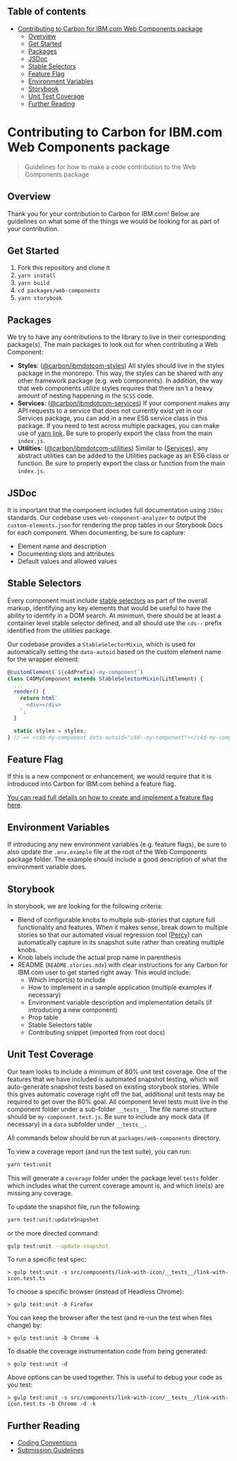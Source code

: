 <!-- START doctoc generated TOC please keep comment here to allow auto update -->
<!-- DON'T EDIT THIS SECTION, INSTEAD RE-RUN doctoc TO UPDATE -->
## Table of contents

- [Contributing to Carbon for IBM.com Web Components package](#contributing-to-carbon-for-ibmcom-web-components-package)
  - [Overview](#overview)
  - [Get Started](#get-started)
  - [Packages](#packages)
  - [JSDoc](#jsdoc)
  - [Stable Selectors](#stable-selectors)
  - [Feature Flag](#feature-flag)
  - [Environment Variables](#environment-variables)
  - [Storybook](#storybook)
  - [Unit Test Coverage](#unit-test-coverage)
  - [Further Reading](#further-reading)

<!-- END doctoc generated TOC please keep comment here to allow auto update -->

# Contributing to Carbon for IBM.com Web Components package

> Guidelines for how to make a code contribution to the Web Components package

## Overview

Thank you for your contribution to Carbon for IBM.com! Below are guidelines on
what some of the things we would be looking for as part of your contribution.

## Get Started

1. Fork this repository and clone it
2. `yarn install`
3. `yarn build`
4. `cd packages/web-components`
5. `yarn storybook`

## Packages

We try to have any contributions to the library to live in their corresponding
package(s). The main packages to look out for when contributing a Web Component:

- **Styles**: ([@carbon/ibmdotcom-styles](https://github.com/carbon-design-system/carbon-for-ibm-dotcom/tree/main/packages/styles))
All styles should live in the styles package in the monorepo. This way, the
styles can be shared with any other framework package (e.g. web components).
In addition, the way that web components utilize styles requires that there
isn't a heavy amount of nesting happening in the `SCSS` code.
- **Services**: ([@carbon/ibmdotcom-services](https://github.com/carbon-design-system/carbon-for-ibm-dotcom/tree/main/packages/services))
If your component makes any API requests to a service that does not currently
exist yet in our Services package, you can add in a new ES6 service class in
this package. If you need to test across multiple packages, you can make use of
[yarn link](https://github.com/carbon-design-system/carbon-for-ibm-dotcom/blob/main/docs/developing.md#developing-locally).
Be sure to properly export the class from the main `index.js`.
- **Utilities**: ([@carbon/ibmdotcom-utilities](https://github.com/carbon-design-system/carbon-for-ibm-dotcom/tree/main/packages/utilities))
Similar to ([Services](https://github.com/carbon-design-system/carbon-for-ibm-dotcom/tree/main/packages/services)),
any abstract utilities can be added to the Utilities package as an ES6 class or
function. Be sure to properly export the class or function from the main
`index.js`.

## JSDoc

It is important that the component includes full documentation using `JSDoc`
standards. Our codebase uses `web-component-analyzer` to output the
`custom-elements.json` for rendering the prop tables in our Storybook Docs for
each component. When documenting, be sure to capture:

- Element name and description
- Documenting slots and attributes
- Default values and allowed values

## Stable Selectors

Every component must include [stable selectors](https://github.com/carbon-design-system/carbon-for-ibm-dotcom/blob/main/packages/web-components/docs/stable-selectors.md)
as part of the overall markup, identifying any key elements that would be useful
to have the ability to identify in a DOM search. At minimum, there should be at
least a container level stable selector defined, and all should use the `cds--`
prefix identified from the utilities package.

Our codebase provides a `StableSelectorMixin`, which is used for automatically
setting the `data-autoid` based on the custom element name for the wrapper
element:

```javascript
@customElement(`${c4dPrefix}-my-component`)
class C4DMyComponent extends StableSelectorMixin(LitElement) {
  ...
  render() {
    return html`
      <div></div>
    `;
  }

  static styles = styles;
} // => <c4d-my-component data-autoid="c4d--my-component"></c4d-my-component>
```

## Feature Flag

If this is a new component or enhancement, we would require that it is
introduced into Carbon for IBM.com behind a feature flag.

[You can read full details on how to create and implement a feature flag here](https://github.com/carbon-design-system/carbon-for-ibm-dotcom/blob/main/packages/web-components/docs/feature-flags.md).

## Environment Variables

If introducing any new environment variables (e.g. feature flags), be sure to
also update the `.env.example` file at the root of the Web Components package
folder. The example should include a good description of what the environment
variable does.

## Storybook

In storybook, we are looking for the following criteria:

- Blend of configurable knobs to multiple sub-stories that capture full
functionality and features. When it makes sense, break down to multiple stories
so that our automated visual regression tool ([Percy](https://percy.io)) can
automatically capture in its snapshot suite rather than creating multiple
knobs.
- Knob labels include the actual prop name in parenthesis
- README (`README.stories.mdx`) with clear instructions for any Carbon for
IBM.com user to get started right away. This would include:
  * Which import(s) to include
  * How to implement in a sample application (multiple examples if
    necessary)
  * Environment variable description and implementation details (if introducing
    a new component)
  * Prop table
  * Stable Selectors table
  * Contributing snippet (imported from root docs)

## Unit Test Coverage

Our team looks to include a minimum of 80% unit test coverage. One of the
features that we have included is automated snapshot testing, which will
auto-generate snapshot tests based on existing storybook stories.
While this gives automatic coverage right off the bat, additional unit tests
may be required to get over the 80% goal. All component level tests must live
in the component folder under a sub-folder `__tests__`. The file name structure
should be `my-component.test.js`. Be sure to include any mock data (if necessary)
in a `data` subfolder under `__tests__`.

All commands below should be run at `packages/web-components` directory.

To view a coverage report (and run the test suite), you can run:

```bash
yarn test:unit
```

This will generate a `coverage` folder under the package level `tests` folder
which includes what the current coverage amount is, and which line(s) are
missing any coverage.

To update the snapshot file, run the following:

```bash
yarn test:unit:updateSnapshot
```

or the more directed command:

```bash
gulp test:unit --update-snapshot
```

To run a specific test spec:

```
> gulp test:unit -s src/components/link-with-icon/__tests__/link-with-icon.test.ts
```

To choose a specific browser (instead of Headless Chrome):

```
> gulp test:unit -b Firefox
```

You can keep the browser after the test (and re-run the test when files change) by:

```
> gulp test:unit -b Chrome -k
```

To disable the coverage instrumentation code from being generated:

```
> gulp test:unit -d
```

Above options can be used together. This is useful to debug your code as you test:

```
> gulp test:unit -s src/components/link-with-icon/__tests__/link-with-icon.test.ts -b Chrome -d -k
```

## Further Reading

- [Coding Conventions](https://github.com/carbon-design-system/carbon-for-ibm-dotcom/blob/main/packages/web-components/docs/coding-conventions.md)
- [Submission Guidelines](https://github.com/carbon-design-system/carbon-for-ibm-dotcom/blob/main/docs/submission-guidelines.md)
